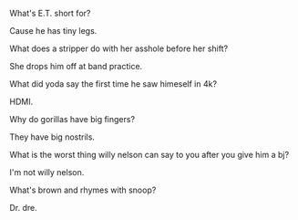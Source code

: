 What's E.T. short for?


Cause he has tiny legs.





What does a stripper do with her asshole before her shift?

She drops him off at band practice.



What did yoda say the first time he saw himeself in 4k?

HDMI.


Why do gorillas have big fingers?

They have big nostrils.


What is the worst thing willy nelson can say to you after you give him a bj?

I'm not willy nelson.


What's brown and rhymes with snoop?

Dr. dre.